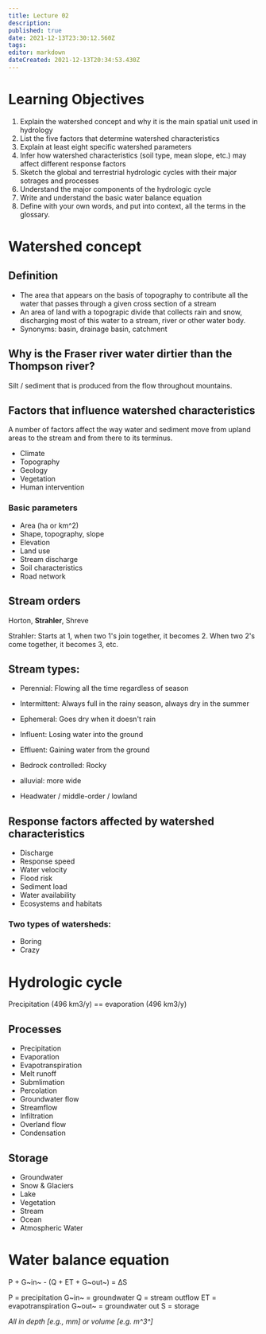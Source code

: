 ```yaml
---
title: Lecture 02
description: 
published: true
date: 2021-12-13T23:30:12.560Z
tags: 
editor: markdown
dateCreated: 2021-12-13T20:34:53.430Z
---
```


# Learning Objectives
1. Explain the watershed concept and why it is the main spatial unit used in hydrology
2. List the five factors that determine watershed characteristics
3. Explain at least eight specific watershed parameters
4. Infer how watershed characteristics (soil type, mean slope, etc.) may affect different response factors
5. Sketch the global and terrestrial hydrologic cycles with their major sotrages and processes
6. Understand the major components of the hydrologic cycle
7. Write and understand the basic water balance equation
8. Define with your own words, and put into context, all the terms in the glossary.

# Watershed concept
## Definition
* The area that appears on the basis of topography to contribute all the water that passes through a given cross section of a stream
* An area of land with a topograpic divide that collects rain and snow, discharging most of this water to a stream, river or other water body.
* Synonyms: basin, drainage basin, catchment


## Why is the Fraser river water dirtier than the Thompson river?
Silt / sediment that is produced from the flow throughout mountains.

## Factors that influence watershed characteristics
A number of factors affect the way water and sediment move from upland areas to the stream and from there to its terminus.

* Climate
* Topography
* Geology
* Vegetation
* Human intervention

### Basic parameters
* Area (ha or km^2)
* Shape, topography, slope
* Elevation
* Land use
* Stream discharge
* Soil characteristics
* Road network


## Stream orders
Horton, **Strahler**, Shreve

Strahler: Starts at 1, when two 1's join together, it becomes 2. When two 2's come together, it becomes 3, etc.


## Stream types:
* Perennial: Flowing all the time regardless of season
* Intermittent: Always full in the rainy season, always dry in the summer
* Ephemeral: Goes dry when it doesn't rain

* Influent: Losing water into the ground
* Effluent: Gaining water from the ground

* Bedrock controlled: Rocky
* alluvial: more wide

* Headwater / middle-order / lowland


## Response factors affected by watershed characteristics
* Discharge
* Response speed
* Water velocity
* Flood risk
* Sediment load
* Water availability
* Ecosystems and habitats

### Two types of watersheds:
* Boring
* Crazy


# Hydrologic cycle
Precipitation (496 km3/y) == evaporation (496 km3/y)
## Processes
* Precipitation
* Evaporation
* Evapotranspiration
* Melt runoff
* Submlimation
* Percolation
* Groundwater flow
* Streamflow
* Infiltration
* Overland flow
* Condensation
## Storage
* Groundwater
* Snow & Glaciers
* Lake
* Vegetation
* Stream
* Ocean
* Atmospheric Water


# Water balance equation
P + G~in~ - (Q + ET + G~out~) = ΔS

P = precipitation
G~in~ = groundwater
Q = stream outflow
ET = evapotranspiration
G~out~ = groundwater out
S = storage

**All in depth* [e.g., mm] or volume [e.g. m^3^]* 


